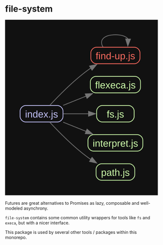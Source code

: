 # file-system

![dependencies via madge](./graph.svg)

Futures are great alternatives to Promises as lazy, composable and well-modeled asynchrony.

`file-system` contains some common utility wrappers for tools like `fs` and `execa`, but with a nicer interface.

This package is used by several other tools / packages within this monorepo.
